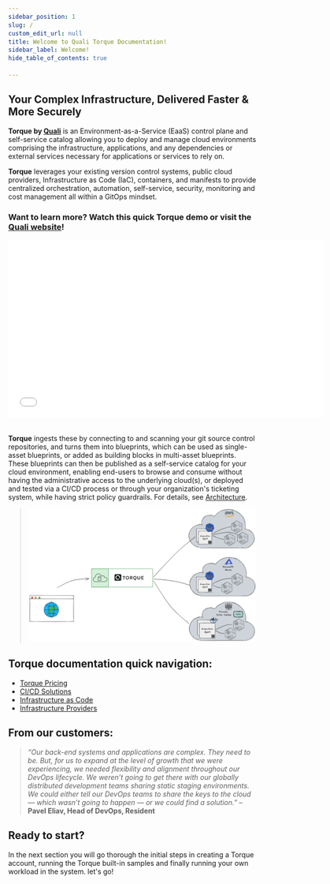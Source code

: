 ```yaml
---
sidebar_position: 1
slug: /
custom_edit_url: null
title: Welcome to Quali Torque Documentation!
sidebar_label: Welcome!
hide_table_of_contents: true

---
```


## Your Complex Infrastructure, Delivered Faster & More Securely


**Torque by [Quali](https://quali.com)** is an Environment-as-a-Service (EaaS) control plane and self-service catalog allowing you to deploy and manage cloud environments comprising the infrastructure, applications, and any dependencies or external services necessary for applications or services to rely on.

**Torque** leverages your existing version control systems, public cloud providers, Infrastructure as Code (IaC), containers, and manifests to provide centralized orchestration, automation, self-service, security, monitoring and cost management all within a GitOps mindset.

### Want to learn more? Watch this quick Torque demo or visit the [Quali website](https://quali.com)!

<div margin="30px">
<iframe class="vidyard_iframe" title="Demo: Introduction to Quali Torque" src="//play.vidyard.com/uQeFtoF8LjEEMMCy5vjmSG.html?" width="640" height="360" scrolling="no" frameborder="0" allowtransparency="true"></iframe>
</div>

<br/>

**Torque** ingests these by connecting to and scanning your git source control repositories, and turns them into blueprints, which can be used as single-asset blueprints, or added as building blocks in multi-asset blueprints. These blueprints can then be published as a self-service catalog for your cloud environment, enabling end-users to browse and consume without having the administrative access to the underlying cloud(s), or deployed and tested via a CI/CD process or through your organization's ticketing system, while having strict policy guardrails. For details, see [Architecture](/overview/Architecture).

> ![Locale Dropdown](/img/torque-high-level-architecture.png)


## Torque documentation quick navigation:
* [Torque Pricing](https://www.quali.com/pricing/)
* [CI/CD Solutions](/overview/supported-platforms)
* [Infrastructure as Code](/overview/supported-platforms)
* [Infrastructure Providers](/overview/supported-platforms)

## From our customers:
> *“Our back-end systems and applications are complex. They need to be. But, for us to expand at the level of growth that we were experiencing, we needed flexibility and alignment throughout our DevOps lifecycle. We weren’t going to get there with our globally distributed development teams sharing static staging environments. We could either tell our DevOps teams to share the keys to the cloud — which wasn’t going to happen — or we could find a solution.”* – **Pavel Eliav, Head of DevOps, Resident**

## Ready to start?
In the next section you will go thorough the initial steps in creating a Torque account, running the Torque built-in samples and finally running your own workload in the system. let's go!
